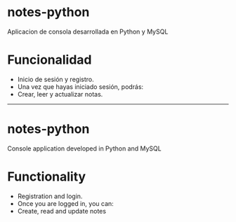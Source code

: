 # notes-python
 Aplicacion de consola desarrollada en Python y MySQL

 # Funcionalidad
 * Inicio de sesión y registro.
 * Una vez que hayas iniciado sesión, podrás:
 * Crear, leer y actualizar notas.

 ------------------------------------------------------------
 # notes-python
 Console application developed in Python and MySQL

 # Functionality
 * Registration and login.
 * Once you are logged in, you can:
 * Create, read and update notes

